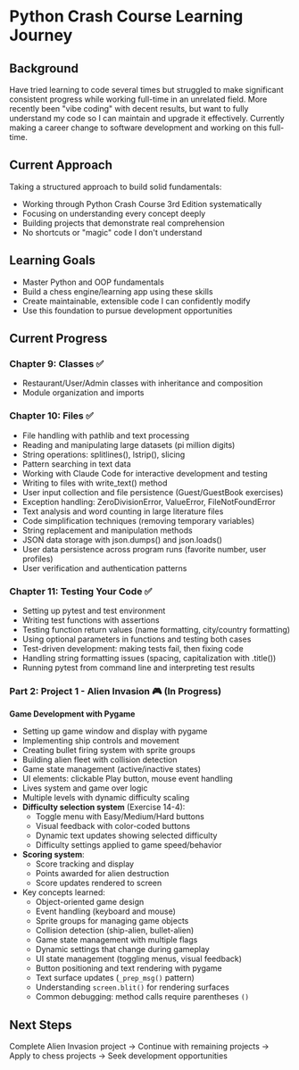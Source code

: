 # Python Crash Course Learning Journey

## Background

Have tried learning to code several times but struggled to make significant consistent progress while working full-time in an unrelated field. More recently been "vibe coding" with decent results, but want to fully understand my code so I can maintain and upgrade it effectively.
Currently making a career change to software development and working on this full-time.

## Current Approach

Taking a structured approach to build solid fundamentals:
- Working through Python Crash Course 3rd Edition systematically  
- Focusing on understanding every concept deeply
- Building projects that demonstrate real comprehension
- No shortcuts or "magic" code I don't understand

## Learning Goals

- Master Python and OOP fundamentals
- Build a chess engine/learning app using these skills
- Create maintainable, extensible code I can confidently modify
- Use this foundation to pursue development opportunities

## Current Progress

### Chapter 9: Classes ✅
- Restaurant/User/Admin classes with inheritance and composition
- Module organization and imports

### Chapter 10: Files ✅
- File handling with pathlib and text processing
- Reading and manipulating large datasets (pi million digits)
- String operations: splitlines(), lstrip(), slicing
- Pattern searching in text data
- Working with Claude Code for interactive development and testing
- Writing to files with write_text() method
- User input collection and file persistence (Guest/GuestBook exercises)
- Exception handling: ZeroDivisionError, ValueError, FileNotFoundError
- Text analysis and word counting in large literature files
- Code simplification techniques (removing temporary variables)
- String replacement and manipulation methods
- JSON data storage with json.dumps() and json.loads()
- User data persistence across program runs (favorite number, user profiles)
- User verification and authentication patterns

### Chapter 11: Testing Your Code ✅
- Setting up pytest and test environment
- Writing test functions with assertions
- Testing function return values (name formatting, city/country formatting)
- Using optional parameters in functions and testing both cases
- Test-driven development: making tests fail, then fixing code
- Handling string formatting issues (spacing, capitalization with .title())
- Running pytest from command line and interpreting test results

### Part 2: Project 1 - Alien Invasion 🎮 (In Progress)
**Game Development with Pygame**
- Setting up game window and display with pygame
- Implementing ship controls and movement
- Creating bullet firing system with sprite groups
- Building alien fleet with collision detection
- Game state management (active/inactive states)
- UI elements: clickable Play button, mouse event handling
- Lives system and game over logic
- Multiple levels with dynamic difficulty scaling
- **Difficulty selection system** (Exercise 14-4):
  - Toggle menu with Easy/Medium/Hard buttons
  - Visual feedback with color-coded buttons
  - Dynamic text updates showing selected difficulty
  - Difficulty settings applied to game speed/behavior
- **Scoring system**:
  - Score tracking and display
  - Points awarded for alien destruction
  - Score updates rendered to screen
- Key concepts learned:
  - Object-oriented game design
  - Event handling (keyboard and mouse)
  - Sprite groups for managing game objects
  - Collision detection (ship-alien, bullet-alien)
  - Game state management with multiple flags
  - Dynamic settings that change during gameplay
  - UI state management (toggling menus, visual feedback)
  - Button positioning and text rendering with pygame
  - Text surface updates (`_prep_msg()` pattern)
  - Understanding `screen.blit()` for rendering surfaces
  - Common debugging: method calls require parentheses `()`

## Next Steps
Complete Alien Invasion project → Continue with remaining projects → Apply to chess projects → Seek development opportunities
